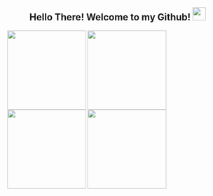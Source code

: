 <h2 align="center"> Hello There! Welcome to my Github! <img src="https://media.giphy.com/media/hvRJCLFzcasrR4ia7z/giphy.gif" width="30px"> </h2>

<div>
<!--    <img align="center" src="https://github-readme-stats.vercel.app/api?username=nPr0nn&show_icons=true&theme=synthwave&line_height=27" alt="Meus       Stats do Github" style="max-width:100%;" height="180em"> -->
  
<!--    <img align="center" src="https://github-readme-stats.vercel.app/api/top-langs/?username=nPr0nn&theme=radical&layout=compact" style="max-           width:100%;" height="180em"> -->
 
<a>
  <img align="center" src="https://github-readme-stats.vercel.app/api?username=nPr0nn&show_icons=true&theme=synthwave&line_height=27" style="max-width:100%" height="180em"/>
</a>
<a>
  <img align="left" src="https://github-readme-stats.vercel.app/api/top-langs/?username=nPr0nn&theme=radical&layout=compact" style="max-width:100%" height="180em"/>
</a>
<br>
<a>
  <img align="center" src="https://github-readme-stats.vercel.app/api?username=nPr0nn&show_icons=true&theme=synthwave&line_height=27" style="max-width:100%" height="180em"/>
</a>
<a>
  <img align="left" src="https://github-readme-stats.vercel.app/api/top-langs/?username=nPr0nn&theme=radical&layout=compact" style="max-width:100%" height="180em"/>
</a>
 
<!--    <img align="center" alt="nPr0nn" src="https://github-readme-streak-stats.herokuapp.com?user=OgabrielPereira&theme=radical" style="max-width:100%;"> -->
   
</div>
